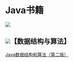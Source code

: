 # Java书籍
![](http://onmer39jj.bkt.clouddn.com/18-2-28/36839335.jpg)
## ![](http://onmer39jj.bkt.clouddn.com/18-2-28/5161667.jpg)【数据结构与算法】
[Java数据结构和算法（第二版）](http://onmer39jj.bkt.clouddn.com/pdf/Java%E6%95%B0%E6%8D%AE%E7%BB%93%E6%9E%84%E5%92%8C%E7%AE%97%E6%B3%95%EF%BC%88%E7%AC%AC%E4%BA%8C%E7%89%88%EF%BC%89.pdf)
